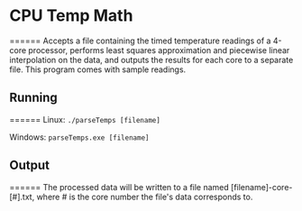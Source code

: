 # CPU Temp Math
======
Accepts a file containing the timed temperature readings of a 4-core processor, performs least squares approximation and piecewise linear interpolation on the data, and outputs the results for each core to a separate file.
This program comes with sample readings.


## Running
======
Linux:
```./parseTemps [filename]```

Windows:
```parseTemps.exe [filename]```

## Output
======
The processed data will be written to a file named [filename]-core-[#].txt, where # is the core number the file's data corresponds to.
